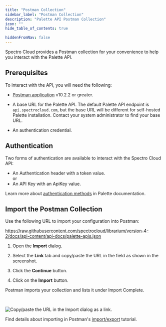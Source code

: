 ```yaml
---
title: "Postman Collection"
sidebar_label: "Postman Collection"
description: "Palette API Postman Collection"
icon: ""
hide_table_of_contents: true

hiddenFromNav: false
---
```


Spectro Cloud provides a Postman collection for your convenience to help you interact with the Palette API.

## Prerequisites

To interact with the API, you will need the following:

- [Postman application](https://www.postman.com/downloads/) v10.2.2 or greater.

- A base URL for the Palette API. The default Palette API endpoint is `api.spectrocloud.com`, but the base URL will be
  different for self-hosted Palette installation. Contact your system administrator to find your base URL.

- An authentication credential.

## Authentication

Two forms of authentication are available to interact with the Spectro Cloud API:

- An Authentication header with a token value.  
  or
- An API Key with an ApiKey value.

Learn more about [authentication methods](/user-management/authentication/api-key) in Palette documentation.

## Import the Postman Collection

Use the following URL to import your configuration into Postman:

https://raw.githubusercontent.com/spectrocloud/librarium/version-4-2/docs/api-content/api-docs/palette-apis.json

1. Open the **Import** dialog.

2. Select the **Link** tab and copy/paste the URL in the field as shown in the screenshot.

3. Click the **Continue** button.

4. Click on the **Import** button.

Postman imports your collection and lists it under Import Complete.

<br />

![Copy/paste the URL in the **Import** dialog as a link.](/URL-as-a-link.webp)

Find details about importing in Postman's
[import/export](https://learning.postman.com/docs/getting-started/importing-and-exporting-data/) tutorial.

